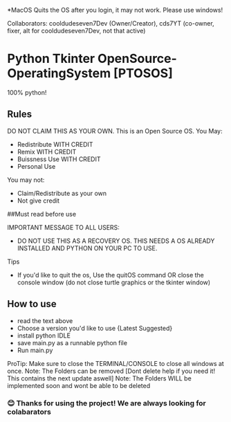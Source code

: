 *MacOS Quits the OS after you login, it may not work. Please use windows!

Collaborators: cooldudeseven7Dev (Owner/Creator), cds7YT (co-owner, fixer, alt for cooldudeseven7Dev, not that active)
# Python Tkinter OpenSource-OperatingSystem [PTOSOS]
100% python!
## Rules
DO NOT CLAIM THIS AS YOUR OWN.
This is an Open Source OS.
You May:
- Redistribute WITH CREDIT
- Remix WITH CREDIT
- Buissness Use WITH CREDIT
- Personal Use

You may not:
- Claim/Redistribute as your own
- Not give credit
 
 ##Must read before use
 
IMPORTANT MESSAGE TO ALL USERS:
- DO NOT USE THIS AS A RECOVERY OS. THIS NEEDS A OS ALREADY INSTALLED AND PYTHON ON YOUR PC TO USE. 

Tips
- If you'd like to quit the os, Use the quitOS command OR close the console window (do not close turtle graphics or the tkinter window)

## How to use
- read the text above
- Choose a version you'd like to use {Latest Suggested}
- install python IDLE
- save main.py as a runnable python file
- Run main.py

ProTip: Make sure to close the TERMINAL/CONSOLE to close all windows at once.
Note: The Folders can be removed [Dont delete help if you need it! This contains the next update aswell]
Note: The Folders WILL be implemented soon and wont be able to be deleted
### 😊 Thanks for using the project! We are always looking for colabarators
